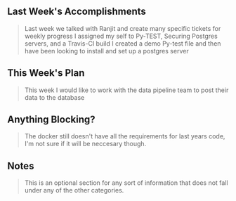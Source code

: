 ## Last Week's Accomplishments

> Last week we talked with Ranjit and create many specific tickets for weekly progress
>I assigned my self to Py-TEST, Securing Postgres servers, and a Travis-CI build
>I created a demo Py-test file and then have been looking to install and set up a postgres
>server

## This Week's Plan

>This week I would like to work with the data pipeline team to post their data to the database

## Anything Blocking?

>The docker still doesn't have all the requirements for last years code, I'm not sure if 
>it will be neccesary though.

## Notes

> This is an optional section for any sort of information that does not fall under any of the other categories.